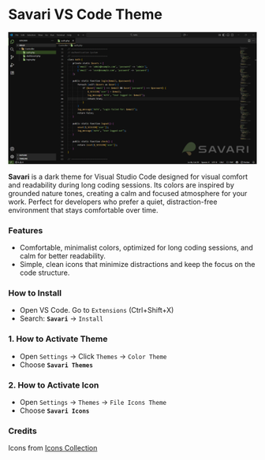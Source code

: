 # Savari VS Code Theme

![Savari Theme Preview](./screenshot.png)

**Savari** is a dark theme for Visual Studio Code designed for visual comfort and readability during long coding sessions. Its colors are inspired by grounded nature tones, creating a calm and focused atmosphere for your work. Perfect for developers who prefer a quiet, distraction-free environment that stays comfortable over time.

### Features

- Comfortable, minimalist colors, optimized for long coding sessions, and calm for better readability.
- Simple, clean icons that minimize distractions and keep the focus on the code structure.

### How to Install

- Open VS Code. Go to `Extensions` (Ctrl+Shift+X)
- Search: **`Savari`** -> `Install`

### 1. How to Activate Theme

- Open `Settings` -> Click `Themes` -> `Color Theme`
- Choose **`Savari Themes`**

### 2. How to Activate Icon

- Open `Settings` -> `Themes` -> `File Icons Theme`
- Choose **`Savari Icons`**

### Credits

Icons from [Icons Collection](https://www.svgrepo.com/collection/chunk-16px-thick-interface-icons)
